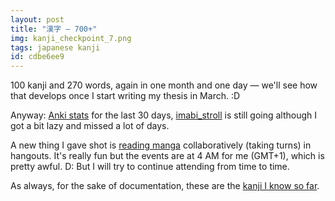 ```yaml
---
layout: post
title: "漢字 — 700+"
img: kanji_checkpoint_7.png
tags: japanese kanji
id: cdbe6ee9
---
```


100 kanji and 270 words, again in one month and one day — we'll see how that develops once I start writing my thesis in March. :D

Anyway: [Anki stats](static/img/blog/anki_stats_140212.png) for the last 30 days, [imabi_stroll](http://moc.sirtetris.com/imabi_stroll/) is still going although I got a bit lazy and missed a lot of days.

A new thing I gave shot is [reading manga](https://plus.google.com/u/0/communities/100379889147661298516) collaboratively (taking turns) in hangouts. It's really fun but the events are at 4 AM for me (GMT+1), which is pretty awful. D: But I will try to continue attending from time to time.

As always, for the sake of documentation, these are the [kanji I know so far](static/dl/kanji_checkpoint_7).